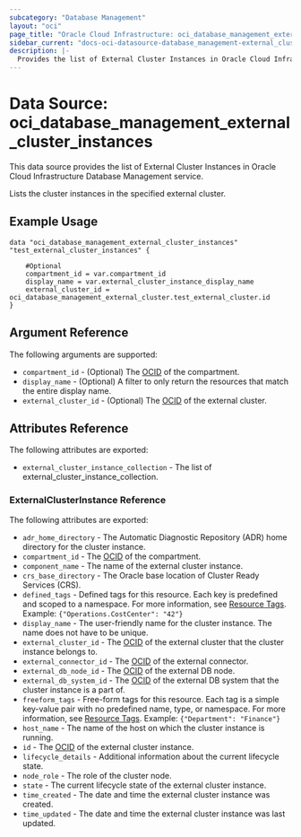 ```yaml
---
subcategory: "Database Management"
layout: "oci"
page_title: "Oracle Cloud Infrastructure: oci_database_management_external_cluster_instances"
sidebar_current: "docs-oci-datasource-database_management-external_cluster_instances"
description: |-
  Provides the list of External Cluster Instances in Oracle Cloud Infrastructure Database Management service
---
```


# Data Source: oci_database_management_external_cluster_instances
This data source provides the list of External Cluster Instances in Oracle Cloud Infrastructure Database Management service.

Lists the cluster instances in the specified external cluster.

## Example Usage

```hcl
data "oci_database_management_external_cluster_instances" "test_external_cluster_instances" {

	#Optional
	compartment_id = var.compartment_id
	display_name = var.external_cluster_instance_display_name
	external_cluster_id = oci_database_management_external_cluster.test_external_cluster.id
}
```

## Argument Reference

The following arguments are supported:

* `compartment_id` - (Optional) The [OCID](https://docs.cloud.oracle.com/iaas/Content/General/Concepts/identifiers.htm) of the compartment.
* `display_name` - (Optional) A filter to only return the resources that match the entire display name.
* `external_cluster_id` - (Optional) The [OCID](https://docs.cloud.oracle.com/iaas/Content/General/Concepts/identifiers.htm) of the external cluster.


## Attributes Reference

The following attributes are exported:

* `external_cluster_instance_collection` - The list of external_cluster_instance_collection.

### ExternalClusterInstance Reference

The following attributes are exported:

* `adr_home_directory` - The Automatic Diagnostic Repository (ADR) home directory for the cluster instance.
* `compartment_id` - The [OCID](https://docs.cloud.oracle.com/iaas/Content/General/Concepts/identifiers.htm) of the compartment.
* `component_name` - The name of the external cluster instance.
* `crs_base_directory` - The Oracle base location of Cluster Ready Services (CRS).
* `defined_tags` - Defined tags for this resource. Each key is predefined and scoped to a namespace. For more information, see [Resource Tags](https://docs.cloud.oracle.com/iaas/Content/General/Concepts/resourcetags.htm). Example: `{"Operations.CostCenter": "42"}` 
* `display_name` - The user-friendly name for the cluster instance. The name does not have to be unique.
* `external_cluster_id` - The [OCID](https://docs.cloud.oracle.com/iaas/Content/General/Concepts/identifiers.htm) of the external cluster that the cluster instance belongs to.
* `external_connector_id` - The [OCID](https://docs.cloud.oracle.com/iaas/Content/General/Concepts/identifiers.htm) of the external connector.
* `external_db_node_id` - The [OCID](https://docs.cloud.oracle.com/iaas/Content/General/Concepts/identifiers.htm) of the external DB node.
* `external_db_system_id` - The [OCID](https://docs.cloud.oracle.com/iaas/Content/General/Concepts/identifiers.htm) of the external DB system that the cluster instance is a part of.
* `freeform_tags` - Free-form tags for this resource. Each tag is a simple key-value pair with no predefined name, type, or namespace. For more information, see [Resource Tags](https://docs.cloud.oracle.com/iaas/Content/General/Concepts/resourcetags.htm). Example: `{"Department": "Finance"}` 
* `host_name` - The name of the host on which the cluster instance is running.
* `id` - The [OCID](https://docs.cloud.oracle.com/iaas/Content/General/Concepts/identifiers.htm) of the external cluster instance.
* `lifecycle_details` - Additional information about the current lifecycle state.
* `node_role` - The role of the cluster node.
* `state` - The current lifecycle state of the external cluster instance.
* `time_created` - The date and time the external cluster instance was created.
* `time_updated` - The date and time the external cluster instance was last updated.

